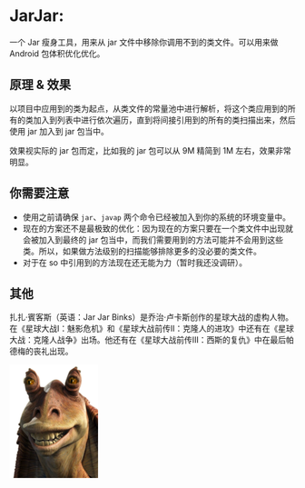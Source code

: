 # JarJar:

一个 Jar 瘦身工具，用来从 jar 文件中移除你调用不到的类文件。可以用来做 Android 包体积优化优化。

## 原理 & 效果

以项目中应用到的类为起点，从类文件的常量池中进行解析，将这个类应用到的所有的类加入到列表中进行依次遍历，直到将间接引用到的所有的类扫描出来，然后使用 jar 加入到 jar 包当中。

效果视实际的 jar 包而定，比如我的 jar 包可以从 9M 精简到 1M 左右，效果非常明显。

## 你需要注意

- 使用之前请确保 `jar`、`javap` 两个命令已经被加入到你的系统的环境变量中。
- 现在的方案还不是最极致的优化：因为现在的方案只要在一个类文件中出现就会被加入到最终的 jar 包当中，而我们需要用到的方法可能并不会用到这些类。所以，如果做方法级别的扫描能够排除更多的没必要的类文件。
- 对于在 so 中引用到的方法现在还无能为力（暂时我还没调研）。

## 其他

扎扎·賓客斯（英语：Jar Jar Binks）是乔治·卢卡斯创作的星球大战的虚构人物。在《星球大战I：魅影危机》和《星球大战前传II：克隆人的进攻》中还有在《星球大战：克隆人战争》出场。他还有在《星球大战前传III：西斯的复仇》中在最后帕德梅的丧礼出现。

<img src="res/Jar_Jar_SWSB.png" style="height:200px">
